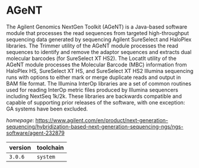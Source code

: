 # AGeNT

The Agilent Genomics NextGen Toolkit (AGeNT) is a Java-based software module that processes the read sequences from targeted high-throughput sequencing data generated by sequencing Agilent SureSelect and HaloPlex libraries.  The Trimmer utility of the AGeNT module processes the read sequences to identify and remove the adaptor sequences and extracts dual molecular barcodes (for SureSelect XT HS2).  The LocatIt utility of the AGeNT module processes the Molecular Barcode (MBC) information from HaloPlex HS, SureSelect XT HS, and SureSelect XT HS2 Illumina sequencing runs with options to either mark or merge duplicate reads and output in BAM file format. The Illumina InterOp libraries are a set of common routines used for reading InterOp metric files produced by Illumina sequencers including NextSeq 1k/2k. These libraries are backwards compatible and capable of supporting prior releases of the software, with one exception: GA systems have been excluded.

*homepage*: <https://www.agilent.com/en/product/next-generation-sequencing/hybridization-based-next-generation-sequencing-ngs/ngs-software/agent-232879>

version | toolchain
--------|----------
``3.0.6`` | ``system``

